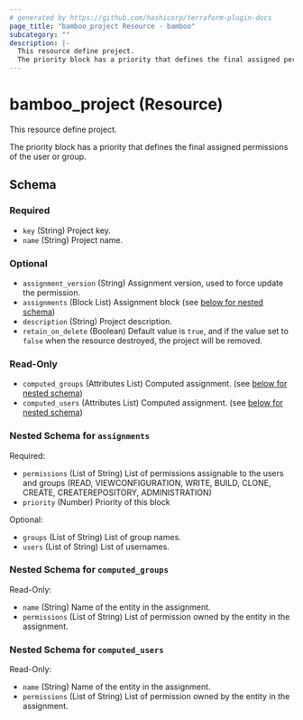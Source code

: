 ```yaml
---
# generated by https://github.com/hashicorp/terraform-plugin-docs
page_title: "bamboo_project Resource - bamboo"
subcategory: ""
description: |-
  This resource define project.
  The priority block has a priority that defines the final assigned permissions of the user or group.
---
```


# bamboo_project (Resource)

This resource define project.

The priority block has a priority that defines the final assigned permissions of the user or group.



<!-- schema generated by tfplugindocs -->
## Schema

### Required

- `key` (String) Project key.
- `name` (String) Project name.

### Optional

- `assignment_version` (String) Assignment version, used to force update the permission.
- `assignments` (Block List) Assignment block (see [below for nested schema](#nestedblock--assignments))
- `description` (String) Project description.
- `retain_on_delete` (Boolean) Default value is `true`, and if the value set to `false` when the resource destroyed, the project will be removed.

### Read-Only

- `computed_groups` (Attributes List) Computed assignment. (see [below for nested schema](#nestedatt--computed_groups))
- `computed_users` (Attributes List) Computed assignment. (see [below for nested schema](#nestedatt--computed_users))

<a id="nestedblock--assignments"></a>
### Nested Schema for `assignments`

Required:

- `permissions` (List of String) List of permissions assignable to the users and groups (READ, VIEWCONFIGURATION, WRITE, BUILD, CLONE, CREATE, CREATEREPOSITORY, ADMINISTRATION)
- `priority` (Number) Priority of this block

Optional:

- `groups` (List of String) List of group names.
- `users` (List of String) List of usernames.


<a id="nestedatt--computed_groups"></a>
### Nested Schema for `computed_groups`

Read-Only:

- `name` (String) Name of the entity in the assignment.
- `permissions` (List of String) List of permission owned by the entity in the assignment.


<a id="nestedatt--computed_users"></a>
### Nested Schema for `computed_users`

Read-Only:

- `name` (String) Name of the entity in the assignment.
- `permissions` (List of String) List of permission owned by the entity in the assignment.
